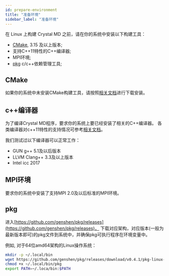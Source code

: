 ```yaml
---
id: prepare-environment
title: "准备环境"
sidebar_label: "准备环境"
---
```


在 Linux 上构建 Crystal MD 之前，请在你的系统中安装以下构建工具：
- [CMake](http://cmake.org), 3.15 及以上版本;
- 支持C++11特性的C++编译器;
- MPI环境;
- [pkg](https://github.com/genshen/pkg) c/c++依赖管理工具;

## CMake
如果你的系统中未安装CMake构建工具，请按照[相关文档](https://cmake.org/)进行下载安装。

## c++编译器
为了编译Crystal MD程序，要求你的系统上要已经安装了相关的C++编译器。
各类编译器对c++11特性的支持情况可参考[相关文档](http://zh.cppreference.com/w/cpp/compiler_support#cpp11})。

我们测试过以下编译器可以正常工作：
- GUN g++ 5.1及以后版本
- LLVM Clang++ 3.3及以上版本
- Intel icc 2017

## MPI环境
要求你的系统中安装了支持MPI 2.0及以后标准的MPI环境。

## pkg
进入[https://github.com/genshen/pkg/releases](https://github.com/genshen/pkg/releases)，
下载对应架构，对应版本(一般为最新版本即可)的pkg文件到系统中，并确保pkg可执行程序在环境变量中。

例如, 对于64位amd64架构的Linux操作系统：
```bash
mkdir -p ~/.local/bin
wget https://github.com/genshen/pkg/releases/download/v0.4.1/pkg-linux-amd64 -O ~/.local/bin/pkg
chmod +x ~/.local/bin/pkg
export PATH=~/.loca/bin:$PATH
```
